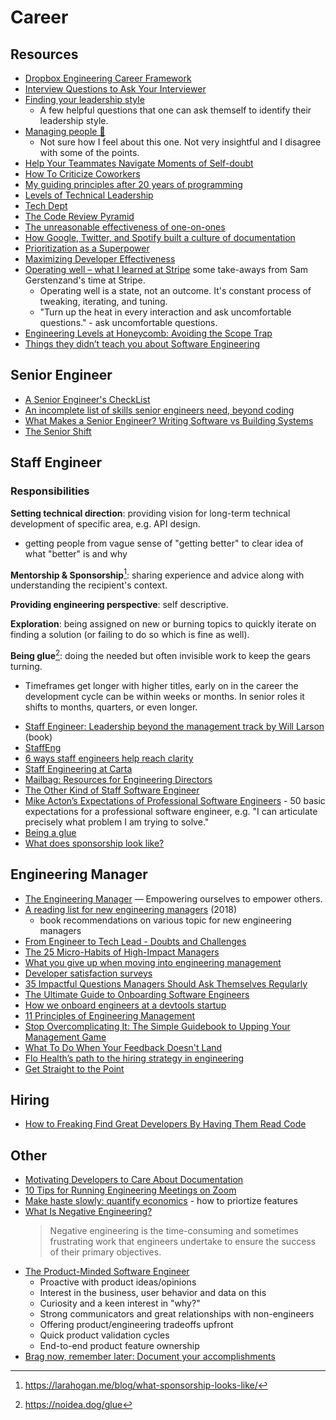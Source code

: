 # Career

## Resources

- [Dropbox Engineering Career Framework](https://dropbox.github.io/dbx-career-framework/)
- [Interview Questions to Ask Your Interviewer](https://daveceddia.com/interview-questions-to-ask-company/)
- [Finding your leadership style](https://sallylait.com/blog/2022/01/25/finding-your-leadership-style/)
  - A few helpful questions that one can ask themself to identify their leadership style.
- [Managing people 🤯](https://klinger.io/posts/managing-people-%F0%9F%A4%AF)
  - Not sure how I feel about this one. Not very insightful and I disagree with some of the points.
- [Help Your Teammates Navigate Moments of Self-doubt](https://larahogan.me/blog/help-your-teammates-navigate-self-doubt/)
- [How To Criticize Coworkers](https://alexturek.com/2022-03-18-How-to-criticize-coworkers/)
- [My guiding principles after 20 years of programming](https://alexewerlof.medium.com/my-guiding-principles-after-20-years-of-programming-a087dc55596c)
- [Levels of Technical Leadership](https://dr-knz.net/levels-of-technical-leadership.html)
- [Tech Dept](https://martinfowler.com/articles/bottlenecks-of-scaleups/01-tech-debt.html)
- [The Code Review Pyramid](https://www.morling.dev/blog/the-code-review-pyramid/)
- [The unreasonable effectiveness of one-on-ones](https://www.benkuhn.net/11/)
- [How Google, Twitter, and Spotify built a culture of documentation](https://medium.com/doctave/how-google-twitter-and-spotify-built-a-culture-of-documentation-47a1ff22911)
- [Prioritization as a Superpower](https://nbt.substack.com/p/prioritization-as-a-superpower)
- [Maximizing Developer Effectiveness](https://abinoda.substack.com/p/maximizing-developer-effectiveness)
- [Operating well – what I learned at Stripe](https://samgerstenzang.substack.com/p/operating-well-what-i-learned-at) some take-aways from Sam Gerstenzand's time at Stripe.
  - Operating well is a state, not an outcome. It's constant process of tweaking, iterating, and tuning.
  - "Turn up the heat in every interaction and ask uncomfortable questions." - ask uncomfortable questions.
- [Engineering Levels at Honeycomb: Avoiding the Scope Trap](https://www.honeycomb.io/blog/engineering-levels-at-honeycomb)
- [Things they didn’t teach you about Software Engineering](https://vadimkravcenko.com/shorts/things-they-didnt-teach-you/)

## Senior Engineer

- [A Senior Engineer's CheckList](https://littleblah.com/post/2019-09-01-senior-engineer-checklist/)
- [An incomplete list of skills senior engineers need, beyond coding](https://skamille.medium.com/an-incomplete-list-of-skills-senior-engineers-need-beyond-coding-8ed4a521b29f)
- [What Makes a Senior Engineer? Writing Software vs Building Systems](https://codewithstyle.info/software-vs-systems/)
- [The Senior Shift](https://skamille.medium.com/the-senior-shift-315f56b79d5)

## Staff Engineer

### Responsibilities

**Setting technical direction**: providing vision for long-term technical development of
specific area, e.g. API design.
  - getting people from vague sense of "getting better" to clear idea of what "better" is and why

**Mentorship & Sponsorship**[^1]: sharing experience and advice along with understanding the recipient's context.

**Providing engineering perspective**: self descriptive.

**Exploration**: being assigned on new or burning topics to quickly iterate on finding a solution
(or failing to do so which is fine as well).

**Being glue**[^2]: doing the needed but often invisible work to keep the gears turning.

- Timeframes get longer with higher titles, early on in the career the development cycle can be within weeks or months.
  In senior roles it shifts to months, quarters, or even longer.

[^1]: https://larahogan.me/blog/what-sponsorship-looks-like/
[^2]: https://noidea.dog/glue

- [Staff Engineer: Leadership beyond the management track by Will Larson](https://staffeng.com/book) (book)
- [StaffEng](https://staffeng.com/)
- [6 ways staff engineers help reach clarity](https://medium.com/volvo-cars-engineering/6-ways-staff-engineers-help-reach-clarity-963c1878accb)
- [Staff Engineering at Carta](https://medium.com/building-carta/staff-engineering-at-carta-526b154fd317)
- [Mailbag: Resources for Engineering Directors](https://lethain.com/mail-bag-resources-for-engineering-directors/)
- [The Other Kind of Staff Software Engineer](https://earthly.dev/blog/line-staff/)
- [Mike Acton’s Expectations of Professional Software Engineers](https://adamj.eu/tech/2022/06/17/mike-actons-expectations-of-professional-software-engineers/) - 50 basic expectations for a professional software engineer, e.g. "I can articulate precisely what problem I am trying to solve."
- [Being a glue](https://noidea.dog/glue)
- [What does sponsorship look like?](https://larahogan.me/blog/what-sponsorship-looks-like/)

## Engineering Manager

- [The Engineering Manager](https://www.theengineeringmanager.com/) — Empowering ourselves to empower others.
- [A reading list for new engineering managers](https://jacobian.org/2018/may/2/engmanager-reading-list/) (2018)
  - book recommendations on various topic for new engineering managers
- [From Engineer to Tech Lead - Doubts and Challenges](https://dev.to/dvddpl/from-engineer-to-tech-lead-doubts-and-challenges-4n9e)
- [The 25 Micro-Habits of High-Impact Managers](https://review.firstround.com/the-25-micro-habits-of-high-impact-managers)
- [What you give up when moving into engineering management](https://stackoverflow.blog/2022/02/23/what-you-give-up-when-moving-into-engineering-management/)
- [Developer satisfaction surveys](https://sallylait.com/blog/2022/02/20/developer-satisfaction-surveys/)
- [35 Impactful Questions Managers Should Ask Themselves Regularly](https://review.firstround.com/35-impactful-questions-managers-should-ask-themselves-regularly)
- [The Ultimate Guide to Onboarding Software Engineers](https://leadership.garden/onboarding-engineers/)
- [How we onboard engineers at a devtools startup](https://knock.app/blog/how-we-onboard-engineers-at-a-devtools-startup)
- [11 Principles of Engineering Management](https://acjay.com/2022/03/11/11-principles-of-engineering-management/)
- [Stop Overcomplicating It: The Simple Guidebook to Upping Your Management Game](https://review.firstround.com/stop-overcomplicating-it-the-simple-guidebook-to-upping-your-management-game)
- [What To Do When Your Feedback Doesn't Land](https://larahogan.me/blog/feedback-doesnt-land/)
- [Flo Health’s path to the hiring strategy in engineering](https://vickiboykis.com/2022/07/25/looking-back-at-two-years-at-automattic-and-tumblr/)
- [Get Straight to the Point](https://www.theengineeringmanager.com/growth/get-straight-to-the-point/)

## Hiring

- [How to Freaking Find Great Developers By Having Them Read Code](https://freakingrectangle.com/2022/04/15/how-to-freaking-hire-great-developers/#comments)

## Other

- [Motivating Developers to Care About Documentation](https://getdx.com/best-practices/documentation-culture-engineering)
- [10 Tips for Running Engineering Meetings on Zoom](https://medium.com/@vineelshah/10-tips-for-running-engineering-meetings-on-zoom-e52173ce6801)
- [Make haste slowly: quantify economics](https://lucasfcosta.com/2021/03/27/capacity-and-cost-of-delay.html) - how to priortize features
- [What Is Negative Engineering?](https://future.com/negative-engineering-and-the-art-of-failing-successfully/)
  > Negative engineering is the time-consuming and sometimes frustrating work that engineers undertake to ensure the success of their primary objectives.
- [The Product-Minded Software Engineer](https://blog.pragmaticengineer.com/the-product-minded-engineer/amp/)
  - Proactive with product ideas/opinions
  - Interest in the business, user behavior and data on this
  - Curiosity and a keen interest in "why?"
  - Strong communicators and great relationships with non-engineers
  - Offering product/engineering tradeoffs upfront
  - Quick product validation cycles
  - End-to-end product feature ownership
- [Brag now, remember later: Document your accomplishments](https://github.com/readme/guides/document-success)
